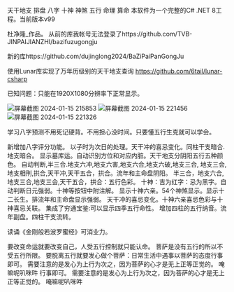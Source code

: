
天干地支 排盘 八字 十神 神煞 五行 命理 算命 本软件为一个完整的C# .NET 8工程。当前版本v99

杜净隆_作品。 从前的库我帐号无法登录了https://github.com/TVB-JINPAIJIANZHI/bazifuzugongju 

新的库https://github.com/dujinglong2024/BaZiPaiPanGongJu

使用Lunar库实现了万年历级别的天干地支查询  https://github.com/6tail/lunar-csharp

已知问题：只能在1920X1080分辨率下正常显示。



![屏幕截图 2024-01-15 215853](https://github.com/dujinglong2024/BaZiPaiPanGongJu/assets/156676561/90aaa614-cc91-4285-ac6b-58d39ac2f8e0)
![屏幕截图 2024-01-15 221456](https://github.com/dujinglong2024/BaZiPaiPanGongJu/assets/156676561/ec817735-86ab-48c1-aeee-cb40958f5cf1)
![屏幕截图 2024-01-15 221326](https://github.com/dujinglong2024/BaZiPaiPanGongJu/assets/156676561/0bb984ba-9243-42e6-b698-2cd63fcf0833)




学习八字预测不用死记硬背。不用担心没时间。只要懂五行生克就可以学会。

新增加八字评分功能。 以子时为次日的处理。天干冲的喜忌变化。同柱干支暗合.地支暗合。 显示墓库运。自动识别方位和对应内脏。天干地支分阴阳五行五种颜色。 自动判断,半三合.地支六冲,地支六害,地支六合,地支六破,地支三合, 地支三会,地支相刑,拱合,天干冲,天干五合，拱合。流年和主命盘阴阳。 半三合，地支六合,地支三合,地支三会,天干五合，拱合：五行色彩。 十神：吉为红字：忌为黑字。自动判断日元强弱。十神等按钮中附注解。 显示十神六亲。54个神煞显示。显示十二长生。排流年和主命盘显示强弱。 天干冲的喜忌变化。十神六亲喜忌色彩与十神喜忌关联。 集成了穷通宝鉴:可以显示四季五行命性。 增加四柱的五行纳音。流年副盘。四柱干支流转。

读诵《金刚般若波罗蜜经》可消业力。

要改变命运就要改变自己，人受五行控制就只能认命。 菩萨是没有五行的所以不受五行所限。 要脱离五行就要发心做个菩萨：日常生活中遇事以菩萨的态度行事即可。 需要注意的是发心为上行为次之，因为菩萨的心才是无上正等正觉的。 唵嘛呢叭咪吽 行事即可。 需要注意的是发心为上行为次之，因为菩萨的心才是无上正等正觉的。 唵嘛呢叭咪吽
